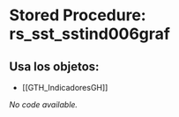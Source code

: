 # Stored Procedure: rs_sst_sstind006graf

## Usa los objetos:
- [[GTH_IndicadoresGH]]

*No code available.*
